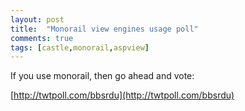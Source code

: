 ```yaml
---
layout: post
title:  "Monorail view engines usage poll"
comments: true
tags: [castle,monorail,aspview]
---
```



If you use monorail, then go ahead and vote:

[http://twtpoll.com/bbsrdu](http://twtpoll.com/bbsrdu)

